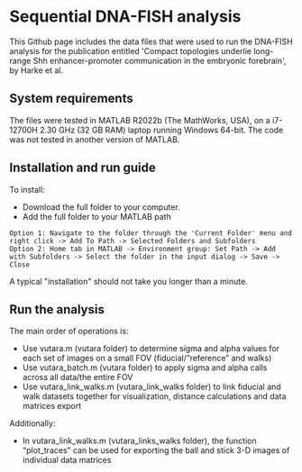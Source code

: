 # Sequential DNA-FISH analysis
This Github page includes the data files that were used to run the DNA-FISH analysis for the publication entitled 'Compact topologies underlie long-range Shh enhancer-promoter communication in the embryonic forebrain', by Harke et al.

## System requirements
The files were tested in MATLAB R2022b (The MathWorks, USA), on a i7-12700H 2.30 GHz (32 GB RAM) laptop running Windows 64-bit. The code was not tested in another version of MATLAB.

## Installation and run guide
To install:
  - Download the full folder to your computer.
  - Add the full folder to your MATLAB path 
  ```
  Option 1: Navigate to the folder through the 'Current Folder' menu and right click -> Add To Path -> Selected Folders and Subfolders
  Option 2: Home tab in MATLAB -> Environment group: Set Path -> Add with Subfolders -> Select the folder in the input dialog -> Save -> Close
  ```

A typical "installation" should not take you longer than a minute.

## Run the analysis
The main order of operations is:
- Use vutara.m (vutara folder) to determine sigma and alpha values for each set of images on a small FOV (fiducial/”reference” and walks)
- Use vutara_batch.m (vutara folder) to apply sigma and alpha calls across all data/the entire FOV
- Use vutara_link_walks.m (vutara_link_walks folder) to link fiducial and walk datasets together for visualization, distance calculations and data matrices export

Additionally:
- In vutara_link_walks.m (vutara_links_walks folder), the function “plot_traces” can be used for exporting the ball and stick 3-D images of individual data matrices
